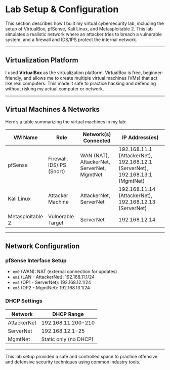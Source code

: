 # Lab Setup & Configuration

This section describes how I built my virtual cybersecurity lab, including the setup of VirtualBox, pfSense, Kali Linux, and Metasploitable 2. This lab simulates a realistic network where an attacker tries to breach a vulnerable system, and a firewall and IDS/IPS protect the internal network.  

---

## Virtualization Platform

I used **VirtualBox** as the virtualization platform. VirtualBox is free, beginner-friendly, and allows me to create multiple virtual machines (VMs) that act like real computers. This made it safe to practice hacking and defending without risking my actual computer or network.  

---

## Virtual Machines & Networks

Here’s a table summarizing the virtual machines in my lab:  

| VM Name         | Role                     | Network(s) Connected              | IP Address(es)                  |
|-----------------|--------------------------|----------------------------------|---------------------------------|
| pfSense         | Firewall, IDS/IPS (Snort) | WAN (NAT), AttackerNet, ServerNet, MgmtNet | 192.168.11.1 (AttackerNet), 192.168.12.1 (ServerNet), 192.168.13.1 (MgmtNet) |
| Kali Linux      | Attacker Machine         | AttackerNet, ServerNet           | 192.168.11.14 (AttackerNet), 192.168.12.13 (ServerNet) |
| Metasploitable 2| Vulnerable Target        | ServerNet                        | 192.168.12.14                   |

---

## Network Configuration

### pfSense Interface Setup

- `em0` (WAN): NAT (external connection for updates)  
- `em1` (LAN - AttackerNet): 192.168.11.1/24  
- `em2` (OP1 - ServerNet): 192.168.12.1/24  
- `em3` (OP2 - MgmtNet): 192.168.13.1/24  

### DHCP Settings

| Network         | DHCP Range                |
|-----------------|--------------------------|
| AttackerNet     | 192.168.11.200-210       |
| ServerNet       | 192.168.12.1-25          |
| MgmtNet         | Static only (no DHCP)    |

---

This lab setup provided a safe and controlled space to practice offensive and defensive security techniques using common industry tools.  

